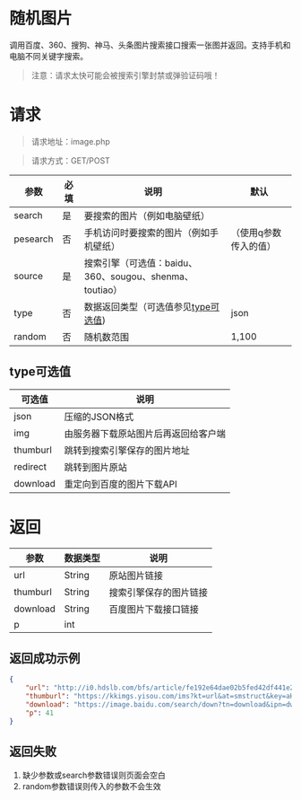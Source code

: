 # 随机图片
调用百度、360、搜狗、神马、头条图片搜索接口搜索一张图并返回。支持手机和电脑不同关键字搜索。
> 注意：请求太快可能会被搜索引擎封禁或弹验证码哦！

# 请求

> 请求地址：image.php

> 请求方式：GET/POST

| 参数 | 必填 | 说明 | 默认 |
| -- | -- | -- | --|
| search | 是 | 要搜索的图片（例如电脑壁纸） | |
| pesearch | 否 | 手机访问时要搜索的图片（例如手机壁纸）| （使用q参数传入的值）|
| source | 是 | 搜索引擎（可选值：baidu、360、sougou、shenma、toutiao） |  |
| type | 否 | 数据返回类型（可选值参见[type可选值](#type可选值)) | json |
| random | 否 | 随机数范围 | 1,100 |

## type可选值
| 可选值 | 说明 |
| -- | -- |
| json | 压缩的JSON格式 |
| img | 由服务器下载原站图片后再返回给客户端 |
| thumburl | 跳转到搜索引擎保存的图片地址 |
| redirect | 跳转到图片原站 |
| download | 重定向到百度的图片下载API |

# 返回

| 参数 | 数据类型 | 说明 |
| -- | -- | -- |
| url | String | 原站图片链接 |
| thumburl | String | 搜索引擎保存的图片链接 |
| download | String | 百度图片下载接口链接 |
| p | int | |

## 返回成功示例

```json
{
    "url": "http://i0.hdslb.com/bfs/article/fe192e64dae02b5fed42df441e2579c855b51bce.jpg",
    "thumburl": "https://kkimgs.yisou.com/ims?kt=url&at=smstruct&key=aHR0cDovL2kwLmhkc2xiLmNvbS9iZnMvYXJ0aWNsZS9mZTE5MmU2NGRhZTAyYjVmZWQ0MmRmNDQxZTI1NzljODU1YjUxYmNlLmpwZw==&sign=yx:HufPonuXWhp4CgJ-nIqA1HUzjvc=&tv=400_400",
    "download": "https://image.baidu.com/search/down?tn=download&ipn=dwnl&word=download&ie=utf8&fr=result&url=http%3A%2F%2Fi0.hdslb.com%2Fbfs%2Farticle%2Ffe192e64dae02b5fed42df441e2579c855b51bce.jpg&thumburl=https%3A%2F%2Fkkimgs.yisou.com%2Fims%3Fkt%3Durl%26at%3Dsmstruct%26key%3DaHR0cDovL2kwLmhkc2xiLmNvbS9iZnMvYXJ0aWNsZS9mZTE5MmU2NGRhZTAyYjVmZWQ0MmRmNDQxZTI1NzljODU1YjUxYmNlLmpwZw%3D%3D%26sign%3Dyx%3AHufPonuXWhp4CgJ-nIqA1HUzjvc%3D%26tv%3D400_400",
    "p": 41
}
```

## 返回失败

1. 缺少参数或search参数错误则页面会空白
2. random参数错误则传入的参数不会生效
